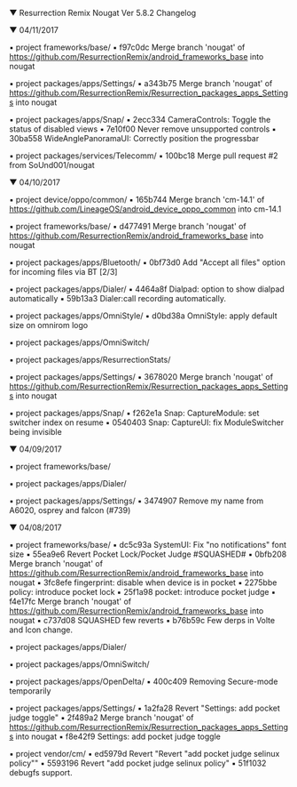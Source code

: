 
 ▼ Resurrection Remix Nougat Ver 5.8.2 Changelog


 ▼ 04/11/2017


 ▪ project frameworks/base/
 ▪ f97c0dc Merge branch 'nougat' of https://github.com/ResurrectionRemix/android_frameworks_base into nougat

 ▪ project packages/apps/Settings/
 ▪ a343b75 Merge branch 'nougat' of https://github.com/ResurrectionRemix/Resurrection_packages_apps_Settings into nougat

 ▪ project packages/apps/Snap/
 ▪ 2ecc334 CameraControls: Toggle the status of disabled views
 ▪ 7e10f00 Never remove unsupported controls
 ▪ 30ba558 WideAnglePanoramaUI: Correctly position the progressbar

 ▪ project packages/services/Telecomm/
 ▪ 100bc18 Merge pull request #2 from SoUnd001/nougat

 ▼ 04/10/2017


 ▪ project device/oppo/common/
 ▪ 165b744 Merge branch 'cm-14.1' of https://github.com/LineageOS/android_device_oppo_common into cm-14.1

 ▪ project frameworks/base/
 ▪ d477491 Merge branch 'nougat' of https://github.com/ResurrectionRemix/android_frameworks_base into nougat

 ▪ project packages/apps/Bluetooth/
 ▪ 0bf73d0 Add "Accept all files" option for incoming files via BT [2/3]

 ▪ project packages/apps/Dialer/
 ▪ 4464a8f Dialpad: option to show dialpad automatically
 ▪ 59b13a3 Dialer:call recording automatically.

 ▪ project packages/apps/OmniStyle/
 ▪ d0bd38a OmniStyle: apply default size on omnirom logo

 ▪ project packages/apps/OmniSwitch/

 ▪ project packages/apps/ResurrectionStats/

 ▪ project packages/apps/Settings/
 ▪ 3678020 Merge branch 'nougat' of https://github.com/ResurrectionRemix/Resurrection_packages_apps_Settings into nougat

 ▪ project packages/apps/Snap/
 ▪ f262e1a Snap: CaptureModule: set switcher index on resume
 ▪ 0540403 Snap: CaptureUI: fix ModuleSwitcher being invisible

 ▼ 04/09/2017


 ▪ project frameworks/base/

 ▪ project packages/apps/Dialer/

 ▪ project packages/apps/Settings/
 ▪ 3474907 Remove my name from A6020, osprey and falcon (#739)

 ▼ 04/08/2017


 ▪ project frameworks/base/
 ▪ dc5c93a SystemUI: Fix "no notifications" font size
 ▪ 55ea9e6 Revert Pocket Lock/Pocket Judge #SQUASHED#
 ▪ 0bfb208 Merge branch 'nougat' of https://github.com/ResurrectionRemix/android_frameworks_base into nougat
 ▪ 3fc8efe fingerprint: disable when device is in pocket
 ▪ 2275bbe policy: introduce pocket lock
 ▪ 25f1a98 pocket: introduce pocket judge
 ▪ f4e17fc Merge branch 'nougat' of https://github.com/ResurrectionRemix/android_frameworks_base into nougat
 ▪ c737d08 SQUASHED few reverts
 ▪ b76b59c Few derps in Volte and Icon change.

 ▪ project packages/apps/Dialer/

 ▪ project packages/apps/OmniSwitch/

 ▪ project packages/apps/OpenDelta/
 ▪ 400c409 Removing Secure-mode temporarily

 ▪ project packages/apps/Settings/
 ▪ 1a2fa28 Revert "Settings: add pocket judge toggle"
 ▪ 2f489a2 Merge branch 'nougat' of https://github.com/ResurrectionRemix/Resurrection_packages_apps_Settings into nougat
 ▪ f8e42f9 Settings: add pocket judge toggle

 ▪ project vendor/cm/
 ▪ ed5979d Revert "Revert "add pocket judge selinux policy""
 ▪ 5593196 Revert "add pocket judge selinux policy"
 ▪ 51f1032 debugfs support.

